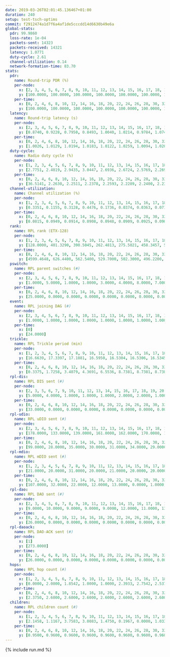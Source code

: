 ```yaml
---
date: 2019-03-26T02:01:45.136467+01:00
duration: 240
setup: test-tsch-optims
commit: f2912474a1d7f6a4af1de5cccdd14d6630b49e6a
global-stats:
  pdr: 99.9860
  loss-rate: 1e-04
  packets-sent: 14323
  packets-received: 14321
  latency: 1.0771
  duty-cycle: 2.61
  channel-utilization: 0.14
  network-formation-time: 83.70
stats:
  pdr:
    name: Round-trip PDR (%)
    per-node:
      x: [2, 3, 4, 5, 6, 7, 8, 9, 10, 11, 12, 13, 14, 15, 16, 17, 18, 19, 20, 21, 22, 23, 24, 25]
      y: [100.0000, 100.0000, 100.0000, 100.0000, 100.0000, 100.0000, 100.0000, 100.0000, 100.0000, 100.0000, 100.0000, 100.0000, 100.0000, 100.0000, 100.0000, 100.0000, 100.0000, 100.0000, 100.0000, 100.0000, 99.8305, 100.0000, 99.8302, 100.0000]
    per-time:
      x: [0, 2, 4, 6, 8, 10, 12, 14, 16, 18, 20, 22, 24, 26, 28, 30, 32, 34, 36, 38, 40, 42, 44, 46, 48, 50, 52, 54, 56, 58, 60, 62, 64, 66, 68, 70, 72, 74, 76, 78, 80, 82, 84, 86, 88, 90, 92, 94, 96, 98, 100, 102, 104, 106, 108, 110, 112, 114, 116, 118, 120, 122, 124, 126, 128, 130, 132, 134, 136, 138, 140, 142, 144, 146, 148, 150, 152, 154, 156, 158, 160, 162, 164, 166, 168, 170, 172, 174, 176, 178, 180, 182, 184, 186, 188, 190, 192, 194, 196, 198, 200, 202, 204, 206, 208, 210, 212, 214, 216, 218, 220, 222, 224, 226, 228, 230, 232, 234, 236, 238, 240]
      y: [100.0000, 100.0000, 100.0000, 100.0000, 100.0000, 100.0000, 100.0000, 100.0000, 100.0000, 100.0000, 100.0000, 100.0000, 100.0000, 100.0000, 100.0000, 100.0000, 99.1667, 100.0000, 100.0000, 100.0000, 100.0000, 100.0000, 100.0000, 100.0000, 100.0000, 100.0000, 100.0000, 100.0000, 100.0000, 100.0000, 100.0000, 100.0000, 100.0000, 100.0000, 100.0000, 100.0000, 100.0000, 100.0000, 100.0000, 100.0000, 100.0000, 100.0000, 100.0000, 100.0000, 100.0000, 100.0000, 100.0000, 100.0000, 100.0000, 100.0000, 100.0000, 100.0000, 100.0000, 100.0000, 100.0000, 100.0000, 100.0000, 100.0000, 100.0000, 99.1667, 100.0000, 100.0000, 100.0000, 100.0000, 100.0000, 100.0000, 100.0000, 100.0000, 100.0000, 100.0000, 100.0000, 100.0000, 100.0000, 100.0000, 100.0000, 100.0000, 100.0000, 100.0000, 100.0000, 100.0000, 100.0000, 100.0000, 100.0000, 100.0000, 100.0000, 100.0000, 100.0000, 100.0000, 100.0000, 100.0000, 100.0000, 100.0000, 100.0000, 100.0000, 100.0000, 100.0000, 100.0000, 100.0000, 100.0000, 100.0000, 100.0000, 100.0000, 100.0000, 100.0000, 100.0000, 100.0000, 100.0000, 100.0000, 100.0000, 100.0000, 100.0000, 100.0000, 100.0000, 100.0000, 100.0000, 100.0000, 100.0000, 100.0000, 100.0000, 100.0000, null]
  latency:
    name: Round-trip latency (s)
    per-node:
      x: [2, 3, 4, 5, 6, 7, 8, 9, 10, 11, 12, 13, 14, 15, 16, 17, 18, 19, 20, 21, 22, 23, 24, 25]
      y: [0.8740, 0.9228, 0.7950, 0.8493, 1.0040, 1.0214, 0.9784, 1.0742, 0.9434, 1.0675, 0.9934, 1.0320, 1.1478, 1.0890, 1.0800, 1.1223, 1.1701, 1.1508, 1.1741, 1.2892, 1.1697, 1.3179, 1.3211, 1.2531]
    per-time:
      x: [0, 2, 4, 6, 8, 10, 12, 14, 16, 18, 20, 22, 24, 26, 28, 30, 32, 34, 36, 38, 40, 42, 44, 46, 48, 50, 52, 54, 56, 58, 60, 62, 64, 66, 68, 70, 72, 74, 76, 78, 80, 82, 84, 86, 88, 90, 92, 94, 96, 98, 100, 102, 104, 106, 108, 110, 112, 114, 116, 118, 120, 122, 124, 126, 128, 130, 132, 134, 136, 138, 140, 142, 144, 146, 148, 150, 152, 154, 156, 158, 160, 162, 164, 166, 168, 170, 172, 174, 176, 178, 180, 182, 184, 186, 188, 190, 192, 194, 196, 198, 200, 202, 204, 206, 208, 210, 212, 214, 216, 218, 220, 222, 224, 226, 228, 230, 232, 234, 236, 238, 240]
      y: [1.0026, 1.0129, 1.0194, 1.0183, 1.0122, 1.0259, 1.0094, 1.0202, 1.0456, 1.0157, 1.0308, 1.0382, 1.0131, 1.0126, 1.0200, 1.0314, 1.1071, 1.1584, 1.1267, 1.1411, 1.1195, 1.1753, 1.1453, 1.1050, 1.0995, 1.1225, 1.1390, 1.1298, 1.1195, 1.1190, 1.1103, 1.1061, 1.1238, 1.1107, 1.0878, 1.1074, 1.0868, 1.1204, 1.0857, 1.1136, 1.1150, 1.1038, 1.0883, 1.1012, 1.1253, 1.1365, 1.1194, 1.0945, 1.0868, 1.0930, 1.0794, 1.0733, 1.1052, 1.0629, 1.0943, 1.0798, 1.0878, 1.0803, 1.0821, 1.0940, 1.0814, 1.0849, 1.1015, 1.0885, 1.0829, 1.1103, 1.0631, 1.0827, 1.0634, 1.1029, 1.0894, 1.0774, 1.0945, 1.0834, 1.0757, 1.0718, 1.0890, 1.0590, 1.0864, 1.0857, 1.0569, 1.0810, 1.0752, 1.0604, 1.0949, 1.0833, 1.0858, 1.0438, 1.0678, 1.0562, 1.0812, 1.0842, 1.0554, 1.0886, 1.0797, 1.0486, 1.0701, 1.0622, 1.0954, 1.0551, 1.0814, 1.0670, 1.0501, 1.0486, 1.0378, 1.0499, 1.0908, 1.0542, 1.0486, 1.0529, 1.0527, 1.0673, 1.0507, 1.0705, 1.0431, 1.0347, 1.0432, 1.0330, 1.0226, 1.0270, null]
  duty-cycle:
    name: Radio duty cycle (%)
    per-node:
      x: [1, 2, 3, 4, 5, 6, 7, 8, 9, 10, 11, 12, 13, 14, 15, 16, 17, 18, 19, 20, 21, 22, 23, 24, 25]
      y: [2.7751, 2.4819, 2.9435, 3.0447, 2.6936, 2.6724, 2.5769, 2.2699, 2.3917, 2.4775, 2.3684, 2.4153, 2.6547, 2.5250, 2.4387, 2.5959, 2.5545, 2.5508, 2.4892, 2.5344, 2.4202, 2.4911, 2.4868, 2.4861, 2.4618]
    per-time:
      x: [0, 2, 4, 6, 8, 10, 12, 14, 16, 18, 20, 22, 24, 26, 28, 30, 32, 34, 36, 38, 40, 42, 44, 46, 48, 50, 52, 54, 56, 58, 60, 62, 64, 66, 68, 70, 72, 74, 76, 78, 80, 82, 84, 86, 88, 90, 92, 94, 96, 98, 100, 102, 104, 106, 108, 110, 112, 114, 116, 118, 120, 122, 124, 126, 128, 130, 132, 134, 136, 138, 140, 142, 144, 146, 148, 150, 152, 154, 156, 158, 160, 162, 164, 166, 168, 170, 172, 174, 176, 178, 180, 182, 184, 186, 188, 190, 192, 194, 196, 198, 200, 202, 204, 206, 208, 210, 212, 214, 216, 218, 220, 222, 224, 226, 228, 230, 232, 234, 236, 238]
      y: [36.5141, 2.2630, 2.2511, 2.2378, 2.2593, 2.2289, 2.2400, 2.2331, 2.2668, 2.2495, 2.2486, 2.2344, 2.2523, 2.2353, 2.2962, 2.2471, 2.2423, 2.3975, 2.3519, 2.3018, 2.2958, 2.3104, 2.3330, 2.3139, 2.2771, 2.6026, 2.4225, 2.3951, 2.3619, 2.2824, 2.3100, 2.2917, 2.2826, 2.2787, 2.2754, 2.2542, 2.2650, 2.2656, 2.2794, 2.2746, 2.2803, 2.2894, 2.2639, 2.2625, 2.2899, 3.0727, 2.9589, 2.7639, 2.7412, 2.2701, 2.2621, 2.2687, 2.2579, 2.2666, 2.2487, 2.2645, 2.2672, 2.2688, 2.2634, 2.2678, 2.3008, 2.2634, 2.2671, 2.2661, 2.2730, 2.2827, 2.2830, 2.2628, 2.2588, 2.2806, 2.2858, 2.2664, 2.2697, 2.2654, 2.2935, 2.2706, 2.2698, 2.2715, 2.2583, 2.2757, 2.2588, 2.2620, 2.2653, 2.2482, 2.2666, 2.2930, 2.2722, 2.2741, 2.2524, 2.2653, 2.2527, 2.2732, 2.2445, 2.2451, 2.3032, 2.6126, 2.7039, 2.5183, 2.6053, 2.2796, 2.2652, 2.2673, 2.2652, 2.2614, 2.2421, 2.2450, 2.2608, 2.2688, 2.2719, 2.2525, 2.2743, 2.2229, 2.2627, 2.2603, 2.2690, 2.2717, 2.2512, 2.2586, 2.2603, 2.2378]
  channel-utilization:
    name: Channel utilization (%)
    per-node:
      x: [1, 2, 3, 4, 5, 6, 7, 8, 9, 10, 11, 12, 13, 14, 15, 16, 17, 18, 19, 20, 21, 22, 23, 24, 25]
      y: [0.3351, 0.1155, 0.3128, 0.4476, 0.1736, 0.0374, 0.0363, 0.0716, 0.0326, 0.0880, 0.0328, 0.0396, 0.1560, 0.0313, 0.1002, 0.1411, 0.0562, 0.0978, 0.0385, 0.0701, 0.0319, 0.0499, 0.0359, 0.0316, 0.0331]
    per-time:
      x: [0, 2, 4, 6, 8, 10, 12, 14, 16, 18, 20, 22, 24, 26, 28, 30, 32, 34, 36, 38, 40, 42, 44, 46, 48, 50, 52, 54, 56, 58, 60, 62, 64, 66, 68, 70, 72, 74, 76, 78, 80, 82, 84, 86, 88, 90, 92, 94, 96, 98, 100, 102, 104, 106, 108, 110, 112, 114, 116, 118, 120, 122, 124, 126, 128, 130, 132, 134, 136, 138, 140, 142, 144, 146, 148, 150, 152, 154, 156, 158, 160, 162, 164, 166, 168, 170, 172, 174, 176, 178, 180, 182, 184, 186, 188, 190, 192, 194, 196, 198, 200, 202, 204, 206, 208, 210, 212, 214, 216, 218, 220, 222, 224, 226, 228, 230, 232, 234, 236, 238]
      y: [0.0815, 0.0949, 0.0914, 0.0908, 0.0948, 0.0909, 0.0925, 0.0908, 0.0994, 0.0950, 0.0967, 0.0917, 0.0963, 0.0906, 0.1100, 0.0935, 0.0932, 0.1416, 0.1343, 0.1192, 0.1177, 0.1199, 0.1288, 0.1215, 0.1110, 0.2127, 0.0876, 0.0799, 0.0990, 0.1107, 0.1213, 0.1135, 0.1110, 0.1078, 0.1094, 0.1031, 0.1066, 0.1073, 0.1116, 0.1090, 0.1117, 0.1126, 0.1058, 0.1066, 0.1159, 0.4302, 0.3207, 0.2318, 0.2067, 0.1044, 0.1036, 0.1078, 0.1047, 0.1091, 0.1010, 0.1089, 0.1090, 0.1096, 0.1070, 0.1076, 0.1176, 0.1059, 0.1080, 0.1079, 0.1099, 0.1133, 0.1109, 0.1052, 0.1033, 0.1115, 0.1131, 0.1080, 0.1083, 0.1080, 0.1168, 0.1057, 0.1078, 0.1064, 0.1034, 0.1110, 0.1045, 0.1048, 0.1068, 0.1010, 0.1063, 0.1135, 0.1062, 0.1084, 0.1033, 0.1064, 0.1034, 0.1102, 0.1008, 0.1005, 0.1180, 0.2108, 0.1799, 0.1106, 0.1514, 0.1104, 0.1082, 0.1103, 0.1056, 0.1058, 0.1000, 0.1013, 0.1059, 0.1092, 0.1104, 0.1024, 0.1110, 0.0933, 0.1062, 0.1062, 0.1088, 0.1106, 0.1036, 0.1053, 0.1080, 0.0997]
  rank:
    name: RPL rank (ETX-128)
    per-node:
      x: [1, 2, 3, 4, 5, 6, 7, 8, 9, 10, 11, 12, 13, 14, 15, 16, 17, 18, 19, 20, 21, 22, 23, 24, 25]
      y: [128.0000, 401.3290, 390.5045, 262.4813, 275.5021, 458.3457, 524.1844, 537.5887, 884.7085, 733.7613, 636.4718, 479.6393, 624.2282, 680.9194, 590.8898, 557.4813, 614.7449, 673.7430, 703.8254, 960.1434, 838.3068, 996.3320, 831.7642, 821.4098, 821.4733]
    per-time:
      x: [0, 2, 4, 6, 8, 10, 12, 14, 16, 18, 20, 22, 24, 26, 28, 30, 32, 34, 36, 38, 40, 42, 44, 46, 48, 50, 52, 54, 56, 58, 60, 62, 64, 66, 68, 70, 72, 74, 76, 78, 80, 82, 84, 86, 88, 90, 92, 94, 96, 98, 100, 102, 104, 106, 108, 110, 112, 114, 116, 118, 120, 122, 124, 126, 128, 130, 132, 134, 136, 138, 140, 142, 144, 146, 148, 150, 152, 154, 156, 158, 160, 162, 164, 166, 168, 170, 172, 174, 176, 178, 180, 182, 184, 186, 188, 190, 192, 194, 196, 198, 200, 202, 204, 206, 208, 210, 212, 214, 216, 218, 220, 222, 224, 226, 228, 230, 232, 234, 236, 238]
      y: [4599.4648, 626.4400, 562.5400, 529.7000, 502.3000, 496.2200, 502.2000, 498.6000, 503.1800, 501.3200, 499.3600, 491.1400, 499.5800, 499.3725, 495.7000, 488.8800, 500.1000, 644.2941, 692.4717, 682.4000, 677.2400, 677.6200, 670.3276, 614.4510, 605.9200, 494.9867, 424.5780, 419.5556, 421.9823, 615.3077, 597.8868, 571.9412, 566.5600, 561.8000, 567.7400, 566.6400, 566.9608, 563.1569, 565.2000, 560.8600, 563.7200, 571.4200, 582.1400, 583.7000, 582.3200, 579.3462, 409.1736, 413.2940, 405.8939, 546.1600, 562.8400, 557.1569, 559.6863, 567.4706, 561.7000, 567.5686, 563.7451, 554.2600, 568.9000, 564.6200, 598.0714, 578.9608, 576.1400, 572.3333, 562.7885, 564.6200, 558.6600, 558.1800, 552.6600, 561.8039, 572.2400, 577.4600, 582.2549, 574.3019, 566.8400, 556.9412, 552.6400, 554.9000, 559.5600, 566.1800, 566.8654, 552.7800, 552.5400, 553.2000, 551.8800, 554.0000, 561.0800, 557.1600, 559.4200, 572.9038, 585.6275, 584.5098, 577.7600, 565.8800, 578.4259, 593.8627, 595.5912, 657.0394, 629.7230, 597.0526, 579.4038, 573.5577, 563.5800, 567.1800, 560.3000, 554.1600, 555.0400, 569.7593, 564.4314, 554.8000, 561.8800, 554.9400, 553.6000, 560.0000, 563.9800, 570.2909, 562.1373, 557.8039, 565.5962, 576.0200]
  pswitch:
    name: RPL parent switches (#)
    per-node:
      x: [2, 3, 4, 5, 6, 7, 8, 9, 10, 11, 12, 13, 14, 15, 16, 17, 18, 19, 20, 21, 22, 23, 24, 25]
      y: [1.0000, 5.0000, 1.0000, 1.0000, 3.0000, 4.0000, 8.0000, 7.0000, 3.0000, 8.0000, 4.0000, 7.0000, 8.0000, 5.0000, 1.0000, 7.0000, 9.0000, 12.0000, 4.0000, 12.0000, 4.0000, 7.0000, 5.0000, 4.0000]
    per-time:
      x: [0, 2, 4, 6, 8, 10, 12, 14, 16, 18, 20, 22, 24, 26, 28, 30, 32, 34, 36, 38, 40, 42, 44, 46, 48, 50, 52, 54, 56, 58, 60, 62, 64, 66, 68, 70, 72, 74, 76, 78, 80, 82, 84, 86, 88, 90, 92, 94, 96, 98, 100, 102, 104, 106, 108, 110, 112, 114, 116, 118, 120, 122, 124, 126, 128, 130, 132, 134, 136, 138, 140, 142, 144, 146, 148, 150, 152, 154, 156, 158, 160, 162, 164, 166, 168, 170, 172, 174, 176, 178, 180, 182, 184, 186, 188, 190, 192, 194, 196, 198, 200, 202, 204, 206, 208, 210, 212, 214, 216, 218, 220, 222, 224, 226, 228, 230, 232, 234, 236]
      y: [25.0000, 0.0000, 0.0000, 0.0000, 0.0000, 0.0000, 0.0000, 0.0000, 0.0000, 0.0000, 0.0000, 0.0000, 0.0000, 1.0000, 0.0000, 0.0000, 0.0000, 18.0000, 3.0000, 0.0000, 0.0000, 0.0000, 8.0000, 1.0000, 0.0000, 1.0000, 0.0000, 0.0000, 1.0000, 2.0000, 3.0000, 1.0000, 0.0000, 0.0000, 0.0000, 0.0000, 1.0000, 1.0000, 0.0000, 0.0000, 0.0000, 0.0000, 0.0000, 0.0000, 0.0000, 2.0000, 1.0000, 2.0000, 0.0000, 0.0000, 0.0000, 1.0000, 1.0000, 1.0000, 0.0000, 1.0000, 1.0000, 0.0000, 0.0000, 0.0000, 6.0000, 1.0000, 0.0000, 1.0000, 2.0000, 0.0000, 0.0000, 0.0000, 0.0000, 1.0000, 0.0000, 0.0000, 1.0000, 3.0000, 0.0000, 1.0000, 0.0000, 0.0000, 0.0000, 0.0000, 2.0000, 0.0000, 0.0000, 0.0000, 0.0000, 1.0000, 0.0000, 0.0000, 0.0000, 2.0000, 1.0000, 1.0000, 0.0000, 0.0000, 4.0000, 1.0000, 3.0000, 0.0000, 0.0000, 5.0000, 2.0000, 2.0000, 0.0000, 0.0000, 0.0000, 0.0000, 0.0000, 4.0000, 1.0000, 0.0000, 0.0000, 0.0000, 0.0000, 0.0000, 0.0000, 5.0000, 1.0000, 1.0000, 2.0000]
  event:
    name: RPL joining DAG (#)
    per-node:
      x: [2, 3, 4, 5, 6, 7, 8, 9, 10, 11, 12, 13, 14, 15, 16, 17, 18, 19, 20, 21, 22, 23, 24, 25]
      y: [1.0000, 1.0000, 1.0000, 1.0000, 1.0000, 1.0000, 1.0000, 1.0000, 1.0000, 1.0000, 1.0000, 1.0000, 1.0000, 1.0000, 1.0000, 1.0000, 1.0000, 1.0000, 1.0000, 1.0000, 1.0000, 1.0000, 1.0000, 1.0000]
    per-time:
      x: [0]
      y: [24.0000]
  trickle:
    name: RPL Trickle period (min)
    per-node:
      x: [1, 2, 3, 4, 5, 6, 7, 8, 9, 10, 11, 12, 13, 14, 15, 16, 17, 18, 19, 20, 21, 22, 23, 24, 25]
      y: [16.6639, 17.3397, 17.1881, 16.5950, 16.5304, 16.5306, 16.5345, 16.5660, 15.6350, 15.6609, 16.5497, 16.5370, 17.1923, 16.5519, 14.7183, 16.5228, 15.6549, 15.7704, 16.5644, 15.6462, 15.7492, 16.5345, 16.5244, 15.7531, 16.6023]
    per-time:
      x: [0, 2, 4, 6, 8, 10, 12, 14, 16, 18, 20, 22, 24, 26, 28, 30, 32, 34, 36, 38, 40, 42, 44, 46, 48, 50, 52, 54, 56, 58, 60, 62, 64, 66, 68, 70, 72, 74, 76, 78, 80, 82, 84, 86, 88, 90, 92, 94, 96, 98, 100, 102, 104, 106, 108, 110, 112, 114, 116, 118, 120, 122, 124, 126, 128, 130, 132, 134, 136, 138, 140, 142, 144, 146, 148, 150, 152, 154, 156, 158, 160, 162, 164, 166, 168, 170, 172, 174, 176, 178, 180, 182, 184, 186, 188, 190, 192, 194, 196, 198, 200, 202, 204, 206, 208, 210, 212, 214, 216, 218, 220, 222, 224, 226, 228, 230, 232, 234, 236, 238]
      y: [0.3375, 1.7258, 3.4079, 4.3691, 6.5536, 8.7381, 8.7381, 8.7381, 9.0877, 17.4763, 17.4763, 17.4763, 17.4763, 17.4763, 17.4763, 17.4763, 17.4763, 13.9485, 11.7573, 12.9324, 13.2820, 13.8936, 13.8711, 13.9425, 14.1121, 16.3694, 17.4362, 17.4444, 17.4099, 17.1402, 17.1465, 17.4763, 17.4763, 17.4763, 17.4763, 17.4763, 17.4763, 17.4763, 17.4763, 17.4763, 17.4763, 17.4763, 17.4763, 17.4763, 17.4763, 17.4763, 17.4763, 17.4763, 17.4763, 17.4763, 17.4763, 17.4763, 17.4763, 17.4763, 17.4763, 17.4763, 17.4763, 17.4763, 17.4763, 17.4763, 15.9390, 16.2341, 16.3403, 16.4483, 16.4680, 16.7772, 16.7772, 16.7772, 16.7772, 17.4763, 17.4763, 17.4763, 17.4763, 17.4763, 17.4763, 17.4763, 17.4763, 17.4763, 17.4763, 17.4763, 17.4763, 17.4763, 17.4763, 17.4763, 17.4763, 17.4763, 17.4763, 17.4763, 17.4763, 17.4763, 17.4763, 17.4763, 17.4763, 17.4763, 17.4763, 17.4763, 17.4763, 17.4763, 17.4763, 17.4763, 17.4763, 17.4763, 17.4763, 17.4763, 17.4763, 17.4763, 17.4763, 17.4763, 17.4763, 17.4763, 17.4763, 17.4763, 17.4763, 17.4763, 17.4763, 17.4763, 17.4763, 17.4763, 17.4763, 17.4763]
  rpl-dis:
    name: RPL DIS sent (#)
    per-node:
      x: [2, 3, 5, 6, 7, 9, 10, 11, 12, 13, 14, 15, 16, 17, 18, 19, 20, 21, 22, 23, 24, 25]
      y: [5.0000, 4.0000, 1.0000, 1.0000, 1.0000, 2.0000, 2.0000, 1.0000, 1.0000, 4.0000, 2.0000, 1.0000, 2.0000, 2.0000, 2.0000, 1.0000, 2.0000, 2.0000, 2.0000, 2.0000, 2.0000, 2.0000]
    per-time:
      x: [0, 2, 4, 6, 8, 10, 12, 14, 16, 18, 20, 22, 24, 26, 28, 30, 32, 34, 36, 38, 40, 42, 44, 46, 48, 50, 52, 54, 56, 58, 60, 62, 64, 66, 68, 70, 72, 74, 76, 78, 80, 82, 84, 86, 88, 90, 92, 94, 96, 98, 100, 102, 104, 106, 108, 110, 112, 114, 116, 118, 120, 122, 124, 126, 128, 130, 132, 134, 136, 138, 140, 142, 144, 146, 148, 150, 152, 154, 156, 158, 160, 162, 164, 166, 168, 170, 172, 174, 176, 178, 180, 182, 184, 186, 188, 190, 192, 194, 196]
      y: [33.0000, 0.0000, 0.0000, 0.0000, 0.0000, 0.0000, 0.0000, 0.0000, 0.0000, 0.0000, 0.0000, 0.0000, 0.0000, 0.0000, 0.0000, 0.0000, 0.0000, 0.0000, 0.0000, 0.0000, 0.0000, 0.0000, 0.0000, 0.0000, 0.0000, 0.0000, 1.0000, 2.0000, 1.0000, 0.0000, 0.0000, 0.0000, 0.0000, 0.0000, 0.0000, 0.0000, 0.0000, 0.0000, 0.0000, 0.0000, 0.0000, 0.0000, 0.0000, 0.0000, 0.0000, 0.0000, 1.0000, 2.0000, 0.0000, 0.0000, 0.0000, 0.0000, 0.0000, 0.0000, 0.0000, 0.0000, 0.0000, 0.0000, 0.0000, 0.0000, 0.0000, 0.0000, 0.0000, 0.0000, 0.0000, 0.0000, 0.0000, 0.0000, 0.0000, 0.0000, 0.0000, 0.0000, 0.0000, 0.0000, 0.0000, 0.0000, 0.0000, 0.0000, 0.0000, 0.0000, 0.0000, 0.0000, 0.0000, 0.0000, 0.0000, 0.0000, 0.0000, 0.0000, 0.0000, 0.0000, 0.0000, 0.0000, 0.0000, 0.0000, 0.0000, 0.0000, 0.0000, 2.0000, 2.0000]
  rpl-udio:
    name: RPL uDIO sent (#)
    per-node:
      x: [2, 3, 4, 5, 6, 7, 8, 9, 10, 11, 12, 13, 14, 15, 16, 17, 18, 19, 20, 21, 22, 23, 24, 25]
      y: [178.0000, 133.0000, 139.0000, 161.0000, 162.0000, 170.0000, 164.0000, 170.0000, 154.0000, 159.0000, 165.0000, 173.0000, 168.0000, 164.0000, 159.0000, 174.0000, 167.0000, 166.0000, 169.0000, 172.0000, 168.0000, 170.0000, 174.0000, 169.0000]
    per-time:
      x: [0, 2, 4, 6, 8, 10, 12, 14, 16, 18, 20, 22, 24, 26, 28, 30, 32, 34, 36, 38, 40, 42, 44, 46, 48, 50, 52, 54, 56, 58, 60, 62, 64, 66, 68, 70, 72, 74, 76, 78, 80, 82, 84, 86, 88, 90, 92, 94, 96, 98, 100, 102, 104, 106, 108, 110, 112, 114, 116, 118, 120, 122, 124, 126, 128, 130, 132, 134, 136, 138, 140, 142, 144, 146, 148, 150, 152, 154, 156, 158, 160, 162, 164, 166, 168, 170, 172, 174, 176, 178, 180, 182, 184, 186, 188, 190, 192, 194, 196, 198, 200, 202, 204, 206, 208, 210, 212, 214, 216, 218, 220, 222, 224, 226, 228, 230, 232, 234, 236, 238, 240]
      y: [99.0000, 28.0000, 35.0000, 30.0000, 31.0000, 34.0000, 29.0000, 34.0000, 30.0000, 32.0000, 31.0000, 31.0000, 30.0000, 30.0000, 32.0000, 28.0000, 28.0000, 48.0000, 40.0000, 32.0000, 32.0000, 35.0000, 36.0000, 29.0000, 29.0000, 45.0000, 36.0000, 35.0000, 30.0000, 31.0000, 36.0000, 36.0000, 26.0000, 32.0000, 31.0000, 29.0000, 35.0000, 33.0000, 31.0000, 33.0000, 35.0000, 34.0000, 32.0000, 30.0000, 29.0000, 31.0000, 40.0000, 37.0000, 31.0000, 31.0000, 31.0000, 32.0000, 36.0000, 30.0000, 30.0000, 34.0000, 34.0000, 34.0000, 31.0000, 28.0000, 40.0000, 31.0000, 31.0000, 31.0000, 28.0000, 35.0000, 29.0000, 29.0000, 35.0000, 31.0000, 32.0000, 34.0000, 31.0000, 29.0000, 28.0000, 34.0000, 34.0000, 37.0000, 29.0000, 32.0000, 34.0000, 31.0000, 34.0000, 31.0000, 32.0000, 30.0000, 33.0000, 29.0000, 34.0000, 31.0000, 39.0000, 28.0000, 35.0000, 33.0000, 32.0000, 27.0000, 48.0000, 33.0000, 36.0000, 32.0000, 30.0000, 31.0000, 30.0000, 40.0000, 25.0000, 33.0000, 33.0000, 33.0000, 36.0000, 30.0000, 28.0000, 28.0000, 30.0000, 36.0000, 33.0000, 28.0000, 31.0000, 24.0000, 35.0000, 25.0000, 5.0000]
  rpl-mdio:
    name: RPL mDIO sent (#)
    per-node:
      x: [1, 2, 3, 4, 5, 6, 7, 8, 9, 10, 11, 12, 13, 14, 15, 16, 17, 18, 19, 20, 21, 22, 23, 24, 25]
      y: [21.0000, 20.0000, 31.0000, 20.0000, 21.0000, 20.0000, 20.0000, 21.0000, 27.0000, 28.0000, 21.0000, 21.0000, 30.0000, 20.0000, 35.0000, 20.0000, 29.0000, 28.0000, 21.0000, 27.0000, 27.0000, 20.0000, 22.0000, 28.0000, 21.0000]
    per-time:
      x: [0, 2, 4, 6, 8, 10, 12, 14, 16, 18, 20, 22, 24, 26, 28, 30, 32, 34, 36, 38, 40, 42, 44, 46, 48, 50, 52, 54, 56, 58, 60, 62, 64, 66, 68, 70, 72, 74, 76, 78, 80, 82, 84, 86, 88, 90, 92, 94, 96, 98, 100, 102, 104, 106, 108, 110, 112, 114, 116, 118, 120, 122, 124, 126, 128, 130, 132, 134, 136, 138, 140, 142, 144, 146, 148, 150, 152, 154, 156, 158, 160, 162, 164, 166, 168, 170, 172, 174, 176, 178, 180, 182, 184, 186, 188, 190, 192, 194, 196, 198, 200, 202, 204, 206, 208, 210, 212, 214, 216, 218, 220, 222, 224, 226, 228, 230, 232, 234, 236, 238]
      y: [107.0000, 32.0000, 22.0000, 12.0000, 13.0000, 0.0000, 1.0000, 12.0000, 12.0000, 0.0000, 0.0000, 0.0000, 0.0000, 5.0000, 3.0000, 7.0000, 5.0000, 35.0000, 10.0000, 8.0000, 1.0000, 7.0000, 9.0000, 3.0000, 8.0000, 7.0000, 4.0000, 0.0000, 0.0000, 0.0000, 2.0000, 6.0000, 5.0000, 10.0000, 2.0000, 0.0000, 0.0000, 1.0000, 0.0000, 3.0000, 2.0000, 9.0000, 5.0000, 5.0000, 0.0000, 0.0000, 1.0000, 0.0000, 3.0000, 6.0000, 6.0000, 6.0000, 3.0000, 0.0000, 0.0000, 0.0000, 1.0000, 5.0000, 5.0000, 7.0000, 11.0000, 6.0000, 2.0000, 0.0000, 3.0000, 1.0000, 6.0000, 3.0000, 7.0000, 6.0000, 1.0000, 0.0000, 1.0000, 0.0000, 1.0000, 8.0000, 1.0000, 8.0000, 6.0000, 0.0000, 0.0000, 1.0000, 0.0000, 5.0000, 6.0000, 6.0000, 5.0000, 2.0000, 0.0000, 1.0000, 0.0000, 2.0000, 4.0000, 3.0000, 8.0000, 5.0000, 3.0000, 0.0000, 1.0000, 1.0000, 2.0000, 1.0000, 10.0000, 4.0000, 5.0000, 0.0000, 1.0000, 0.0000, 1.0000, 6.0000, 6.0000, 3.0000, 4.0000, 4.0000, 0.0000, 2.0000, 0.0000, 0.0000, 6.0000, 4.0000]
  rpl-dao:
    name: RPL DAO sent (#)
    per-node:
      x: [2, 3, 4, 5, 6, 7, 8, 9, 10, 11, 12, 13, 14, 15, 16, 17, 18, 19, 20, 21, 22, 23, 24, 25]
      y: [9.0000, 10.0000, 9.0000, 9.0000, 9.0000, 12.0000, 11.0000, 13.0000, 12.0000, 13.0000, 10.0000, 12.0000, 13.0000, 11.0000, 9.0000, 13.0000, 14.0000, 14.0000, 11.0000, 14.0000, 12.0000, 12.0000, 13.0000, 11.0000]
    per-time:
      x: [0, 2, 4, 6, 8, 10, 12, 14, 16, 18, 20, 22, 24, 26, 28, 30, 32, 34, 36, 38, 40, 42, 44, 46, 48, 50, 52, 54, 56, 58, 60, 62, 64, 66, 68, 70, 72, 74, 76, 78, 80, 82, 84, 86, 88, 90, 92, 94, 96, 98, 100, 102, 104, 106, 108, 110, 112, 114, 116, 118, 120, 122, 124, 126, 128, 130, 132, 134, 136, 138, 140, 142, 144, 146, 148, 150, 152, 154, 156, 158, 160, 162, 164, 166, 168, 170, 172, 174, 176, 178, 180, 182, 184, 186, 188, 190, 192, 194, 196, 198, 200, 202, 204, 206, 208, 210, 212, 214, 216, 218, 220, 222, 224, 226, 228, 230, 232, 234, 236]
      y: [26.0000, 0.0000, 0.0000, 0.0000, 0.0000, 0.0000, 0.0000, 0.0000, 0.0000, 0.0000, 0.0000, 0.0000, 0.0000, 1.0000, 22.0000, 1.0000, 0.0000, 13.0000, 3.0000, 0.0000, 0.0000, 0.0000, 7.0000, 1.0000, 0.0000, 2.0000, 0.0000, 0.0000, 8.0000, 2.0000, 3.0000, 7.0000, 1.0000, 0.0000, 0.0000, 0.0000, 4.0000, 1.0000, 0.0000, 1.0000, 0.0000, 0.0000, 4.0000, 1.0000, 4.0000, 5.0000, 6.0000, 2.0000, 0.0000, 0.0000, 1.0000, 3.0000, 1.0000, 1.0000, 1.0000, 1.0000, 3.0000, 3.0000, 4.0000, 2.0000, 8.0000, 1.0000, 0.0000, 1.0000, 1.0000, 2.0000, 0.0000, 2.0000, 1.0000, 2.0000, 1.0000, 2.0000, 5.0000, 3.0000, 8.0000, 1.0000, 0.0000, 0.0000, 0.0000, 2.0000, 3.0000, 0.0000, 1.0000, 0.0000, 0.0000, 4.0000, 2.0000, 2.0000, 6.0000, 5.0000, 2.0000, 1.0000, 0.0000, 2.0000, 6.0000, 2.0000, 4.0000, 0.0000, 0.0000, 7.0000, 4.0000, 3.0000, 0.0000, 4.0000, 0.0000, 0.0000, 0.0000, 5.0000, 1.0000, 2.0000, 1.0000, 1.0000, 0.0000, 4.0000, 3.0000, 8.0000, 1.0000, 5.0000, 2.0000]
  rpl-daoack:
    name: RPL DAO-ACK sent (#)
    per-node:
      x: [1]
      y: [273.0000]
    per-time:
      x: [0, 2, 4, 6, 8, 10, 12, 14, 16, 18, 20, 22, 24, 26, 28, 30, 32, 34, 36, 38, 40, 42, 44, 46, 48, 50, 52, 54, 56, 58, 60, 62, 64, 66, 68, 70, 72, 74, 76, 78, 80, 82, 84, 86, 88, 90, 92, 94, 96, 98, 100, 102, 104, 106, 108, 110, 112, 114, 116, 118, 120, 122, 124, 126, 128, 130, 132, 134, 136, 138, 140, 142, 144, 146, 148, 150, 152, 154, 156, 158, 160, 162, 164, 166, 168, 170, 172, 174, 176, 178, 180, 182, 184, 186, 188, 190, 192, 194, 196, 198, 200, 202, 204, 206, 208, 210, 212, 214, 216, 218, 220, 222, 224, 226, 228, 230, 232, 234, 236]
      y: [26.0000, 0.0000, 0.0000, 0.0000, 0.0000, 0.0000, 0.0000, 0.0000, 0.0000, 0.0000, 0.0000, 0.0000, 0.0000, 1.0000, 22.0000, 1.0000, 0.0000, 11.0000, 3.0000, 0.0000, 0.0000, 0.0000, 7.0000, 1.0000, 0.0000, 2.0000, 0.0000, 0.0000, 8.0000, 2.0000, 3.0000, 7.0000, 1.0000, 0.0000, 0.0000, 0.0000, 4.0000, 1.0000, 0.0000, 1.0000, 0.0000, 0.0000, 4.0000, 1.0000, 4.0000, 5.0000, 6.0000, 2.0000, 0.0000, 0.0000, 1.0000, 3.0000, 1.0000, 1.0000, 1.0000, 1.0000, 3.0000, 3.0000, 4.0000, 2.0000, 8.0000, 1.0000, 0.0000, 1.0000, 1.0000, 2.0000, 0.0000, 2.0000, 1.0000, 2.0000, 1.0000, 2.0000, 5.0000, 3.0000, 8.0000, 1.0000, 0.0000, 0.0000, 0.0000, 2.0000, 3.0000, 0.0000, 1.0000, 0.0000, 0.0000, 4.0000, 2.0000, 2.0000, 6.0000, 5.0000, 2.0000, 1.0000, 0.0000, 2.0000, 5.0000, 2.0000, 4.0000, 0.0000, 0.0000, 7.0000, 4.0000, 3.0000, 0.0000, 4.0000, 0.0000, 0.0000, 0.0000, 5.0000, 1.0000, 2.0000, 1.0000, 1.0000, 0.0000, 4.0000, 3.0000, 8.0000, 1.0000, 5.0000, 2.0000]
  hops:
    name: RPL hop count (#)
    per-node:
      x: [1, 2, 3, 4, 5, 6, 7, 8, 9, 10, 11, 12, 13, 14, 15, 16, 17, 18, 19, 20, 21, 22, 23, 24, 25]
      y: [0.0000, 2.0000, 1.8542, 1.0000, 1.0000, 2.3933, 2.7542, 2.5375, 3.1423, 2.1506, 3.2458, 2.2542, 2.8542, 3.6750, 3.1458, 2.8542, 3.3167, 4.0000, 3.8577, 4.0000, 4.8703, 3.8577, 5.0000, 5.0502, 5.0042]
    per-time:
      x: [0, 2, 4, 6, 8, 10, 12, 14, 16, 18, 20, 22, 24, 26, 28, 30, 32, 34, 36, 38, 40, 42, 44, 46, 48, 50, 52, 54, 56, 58, 60, 62, 64, 66, 68, 70, 72, 74, 76, 78, 80, 82, 84, 86, 88, 90, 92, 94, 96, 98, 100, 102, 104, 106, 108, 110, 112, 114, 116, 118, 120, 122, 124, 126, 128, 130, 132, 134, 136, 138, 140, 142, 144, 146, 148, 150, 152, 154, 156, 158, 160, 162, 164, 166, 168, 170, 172, 174, 176, 178, 180, 182, 184, 186, 188, 190, 192, 194, 196, 198, 200, 202, 204, 206, 208, 210, 212, 214, 216, 218, 220, 222, 224, 226, 228, 230, 232, 234, 236, 238]
      y: [2.3750, 2.6000, 2.6000, 2.6000, 2.6000, 2.6000, 2.6000, 2.6000, 2.6000, 2.6000, 2.6000, 2.6000, 2.6000, 2.6000, 2.6000, 2.6000, 2.6000, 3.1600, 3.4400, 3.4400, 3.4400, 3.4400, 3.4200, 3.3600, 3.3600, 3.3600, 3.3600, 3.3600, 3.3600, 3.3600, 3.1600, 3.1600, 3.1600, 3.1600, 3.1600, 3.1600, 3.1600, 3.1200, 3.1200, 3.1200, 3.1200, 3.1200, 3.1200, 3.1200, 3.1200, 3.1200, 3.0800, 3.0800, 3.0800, 3.0800, 3.0800, 3.0800, 3.0800, 3.0800, 3.0800, 3.0800, 3.0800, 3.0800, 3.0800, 3.0800, 3.1000, 3.1400, 3.1600, 3.1600, 3.1400, 3.1200, 3.1200, 3.1200, 3.1200, 3.1200, 3.1200, 3.1200, 3.1000, 3.0800, 3.0800, 3.0800, 3.0800, 3.0800, 3.0800, 3.0800, 3.0800, 3.0400, 3.0400, 3.0400, 3.0400, 3.0400, 3.0400, 3.0400, 3.0400, 2.9800, 2.9600, 2.9600, 2.9600, 2.9600, 3.0800, 3.1200, 3.0800, 3.0800, 3.0800, 3.0400, 3.0000, 3.0000, 3.0000, 3.0000, 3.0000, 3.0000, 3.0000, 2.9800, 2.9600, 2.9600, 2.9600, 2.9600, 2.9600, 2.9600, 2.9600, 2.9600, 2.9600, 2.9600, 2.9800, 3.0000]
  children:
    name: RPL children count (#)
    per-node:
      x: [1, 2, 3, 4, 5, 6, 7, 8, 9, 10, 11, 12, 13, 14, 15, 16, 17, 18, 19, 20, 21, 22, 23, 24, 25]
      y: [2.1458, 1.1167, 3.7583, 3.0083, 1.4750, 0.1967, 0.0000, 1.0333, 0.0126, 1.4937, 0.0375, 0.1625, 1.9333, 0.0000, 0.9875, 2.0042, 0.5792, 2.0250, 0.1757, 1.0879, 0.0000, 0.5900, 0.1046, 0.0000, 0.0460]
    per-time:
      x: [0, 2, 4, 6, 8, 10, 12, 14, 16, 18, 20, 22, 24, 26, 28, 30, 32, 34, 36, 38, 40, 42, 44, 46, 48, 50, 52, 54, 56, 58, 60, 62, 64, 66, 68, 70, 72, 74, 76, 78, 80, 82, 84, 86, 88, 90, 92, 94, 96, 98, 100, 102, 104, 106, 108, 110, 112, 114, 116, 118, 120, 122, 124, 126, 128, 130, 132, 134, 136, 138, 140, 142, 144, 146, 148, 150, 152, 154, 156, 158, 160, 162, 164, 166, 168, 170, 172, 174, 176, 178, 180, 182, 184, 186, 188, 190, 192, 194, 196, 198, 200, 202, 204, 206, 208, 210, 212, 214, 216, 218, 220, 222, 224, 226, 228, 230, 232, 234, 236, 238]
      y: [0.9500, 0.9600, 0.9600, 0.9600, 0.9600, 0.9600, 0.9600, 0.9600, 0.9600, 0.9600, 0.9600, 0.9600, 0.9600, 0.9600, 0.9600, 0.9600, 0.9600, 0.9600, 0.9600, 0.9600, 0.9600, 0.9600, 0.9600, 0.9600, 0.9600, 0.9600, 0.9600, 0.9600, 0.9600, 0.9600, 0.9600, 0.9600, 0.9600, 0.9600, 0.9600, 0.9600, 0.9600, 0.9600, 0.9600, 0.9600, 0.9600, 0.9600, 0.9600, 0.9600, 0.9600, 0.9600, 0.9600, 0.9600, 0.9600, 0.9600, 0.9600, 0.9600, 0.9600, 0.9600, 0.9600, 0.9600, 0.9600, 0.9600, 0.9600, 0.9600, 0.9600, 0.9600, 0.9600, 0.9600, 0.9600, 0.9600, 0.9600, 0.9600, 0.9600, 0.9600, 0.9600, 0.9600, 0.9600, 0.9600, 0.9600, 0.9600, 0.9600, 0.9600, 0.9600, 0.9600, 0.9600, 0.9600, 0.9600, 0.9600, 0.9600, 0.9600, 0.9600, 0.9600, 0.9600, 0.9600, 0.9600, 0.9600, 0.9600, 0.9600, 0.9600, 0.9600, 0.9600, 0.9600, 0.9600, 0.9600, 0.9600, 0.9600, 0.9600, 0.9600, 0.9600, 0.9600, 0.9600, 0.9600, 0.9600, 0.9600, 0.9600, 0.9600, 0.9600, 0.9600, 0.9600, 0.9600, 0.9600, 0.9600, 0.9600, 0.9600]
---
```


{% include run.md %}
